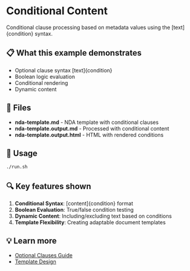 # Conditional Content

Conditional clause processing based on metadata values using the
[text]{condition} syntax.

## 📋 What this example demonstrates

- Optional clause syntax [text]{condition}
- Boolean logic evaluation
- Conditional rendering
- Dynamic content

## 📁 Files

- **nda-template.md** - NDA template with conditional clauses
- **nda-template.output.md** - Processed with conditional content
- **nda-template.output.html** - HTML with rendered conditions

## 🚀 Usage

```bash
./run.sh
```

## 🔍 Key features shown

1. **Conditional Syntax**: [content]{condition} format
2. **Boolean Evaluation**: True/false condition testing
3. **Dynamic Content**: Including/excluding text based on conditions
4. **Template Flexibility**: Creating adaptable document templates

## 💡 Learn more

- [Optional Clauses Guide](../../../docs/optional-clauses.md)
- [Template Design](../../../docs/templates.md)
